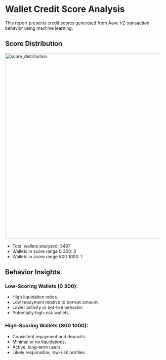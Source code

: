 

# Wallet Credit Score Analysis

This report presents credit scores generated from Aave V2 transaction behavior using machine learning.

## Score Distribution


<img width="1000" height="600" alt="score_distribution" src="https://github.com/user-attachments/assets/cab13d52-5adf-4cc0-9c03-4342ef6d35ff" />

- Total wallets analyzed: 3497
- Wallets in score range 0 300: 0
- Wallets in score range 800 1000: 1

## Behavior Insights

### Low-Scoring Wallets (0 300):
- High liquidation ratios.
- Low repayment relative to borrow amount.
- Lower activity or bot-like behavior.
- Potentially high-risk wallets.

### High-Scoring Wallets (800 1000):
- Consistent repayment and deposits.
- Minimal or no liquidations.
- Active, long-term users.
- Likely responsible, low-risk profiles.

